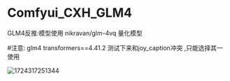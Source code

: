 # Comfyui_CXH_GLM4
GLM4反推:模型使用 nikravan/glm-4vq 量化模型

#注意: glm4  transformers==4.41.2 测试下来和joy_caption冲突 ,只能选择其一使用

![1724317251344](https://github.com/user-attachments/assets/337e1777-879b-4a32-aa66-e32042edc28c)


